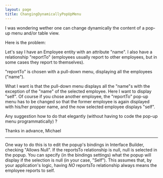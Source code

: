 ```yaml
---
layout: page
title: ChangingDynamicallyPopUpMenu
---
```


I was wondering wether one can change dynamically the content of a pop-up menu and/or table view.

Here is the problem:

Let's say I have an Employee entity with an attribute "name".  I also have a relationship "reportTo" (employees usually report to other employees, but in some cases they report to themselves).

"reportTo" is chosen with a pull-down menu, displaying all the employees ("name").

What I want is that the pull-down menu displays all the "name"s with the exception of the "name" of the selected employee.  Here I want to display "self".  Of course if you chose another employee, the "reportTo" pop-up menu has to be changed so that the former employee is again displayed with his/her propper name, and the now selected employee displays "self".

Any suggestion how to do that elegantly (without having to code the pop-up menu programmatically) ?

Thanks in advance, Michael

----

One way to do this is to edit the popup's bindings in Interface Builder, checking "Allows Null". If the reportsTo relationship is null, null is selected in the popup. You can specify (in the bindings settings) what the popup will display if the selection is null (in your case, "Self"). This assumes that, by your application's logic, having *NO* reportsTo relationship always means the employee reports to self.

